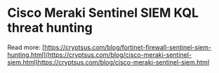 # Cisco Meraki Sentinel SIEM KQL threat hunting

Read more: [https://cryptsus.com/blog/fortinet-firewall-sentinel-siem-hunting.html](https://cryptsus.com/blog/cisco-meraki-sentinel-siem.html)https://cryptsus.com/blog/cisco-meraki-sentinel-siem.html
